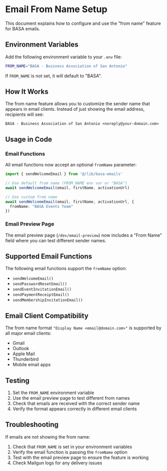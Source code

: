 # Email From Name Setup

This document explains how to configure and use the "from name" feature for BASA emails.

## Environment Variables

Add the following environment variable to your `.env` file:

```bash
FROM_NAME="BASA - Business Association of San Antonio"
```

If `FROM_NAME` is not set, it will default to "BASA".

## How It Works

The from name feature allows you to customize the sender name that appears in email clients. Instead of just showing the email address, recipients will see:

```
BASA - Business Association of San Antonio <noreply@your-domain.com>
```

## Usage in Code

### Email Functions

All email functions now accept an optional `fromName` parameter:

```typescript
import { sendWelcomeEmail } from '@/lib/basa-emails'

// Use default from name (FROM_NAME env var or "BASA")
await sendWelcomeEmail(email, firstName, activationUrl)

// Use custom from name
await sendWelcomeEmail(email, firstName, activationUrl, {
  fromName: "BASA Events Team"
})
```

### Email Preview Page

The email preview page (`/dev/email-preview`) now includes a "From Name" field where you can test different sender names.

## Supported Email Functions

The following email functions support the `fromName` option:

- `sendWelcomeEmail()`
- `sendPasswordResetEmail()`
- `sendEventInvitationEmail()`
- `sendPaymentReceiptEmail()`
- `sendMembershipInvitationEmail()`

## Email Client Compatibility

The from name format `"Display Name <email@domain.com>"` is supported by all major email clients:

- Gmail
- Outlook
- Apple Mail
- Thunderbird
- Mobile email apps

## Testing

1. Set the `FROM_NAME` environment variable
2. Use the email preview page to test different from names
3. Check that emails are received with the correct sender name
4. Verify the format appears correctly in different email clients

## Troubleshooting

If emails are not showing the from name:

1. Check that `FROM_NAME` is set in your environment variables
2. Verify the email function is passing the `fromName` option
3. Test with the email preview page to ensure the feature is working
4. Check Mailgun logs for any delivery issues 